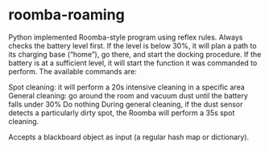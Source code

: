 # roomba-roaming 

Python implemented Roomba-style program using reflex rules. Always checks the battery level first. If the level is below 30%, it will plan a path to its charging base (“home”), go there, and start the docking procedure. If the battery is at a sufficient level, it will start the function it was commanded to perform. The available commands are:

Spot cleaning: it will perform a 20s intensive cleaning in a specific area
General cleaning: go around the room and vacuum dust until the battery falls under 30%
Do nothing
During general cleaning, if the dust sensor detects a particularly dirty spot, the Roomba will perform a 35s spot cleaning.

Accepts a blackboard object as input (a regular hash map or dictionary).
